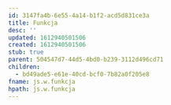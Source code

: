 ```yaml
---
id: 3147fa4b-6e55-4a14-b1f2-acd5d831ce3a
title: Funkcja
desc: ''
updated: 1612940501506
created: 1612940501506
stub: true
parent: 504547d7-44d5-4bd0-b239-3112d496cd71
children:
  - bd49ade5-e61e-40cd-bcf0-7b82a0f205e8
fname: js.w.funkcja
hpath: js.w.funkcja
---
```




